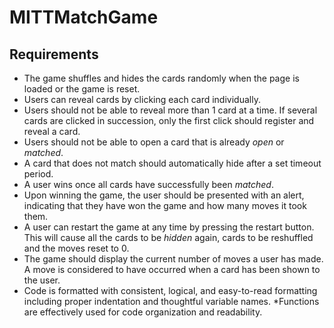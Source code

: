 # MITTMatchGame
## Requirements

* The game shuffles and hides the cards randomly when the page is loaded or the game is reset.
* Users can reveal cards by clicking each card individually.
* Users should not be able to reveal more than 1 card at a time. If several cards are clicked in succession, only the first click should register and reveal a card.
* Users should not be able to open a card that is already *open* or *matched*.
* A card that does not match should automatically hide after a set timeout period.
* A user wins once all cards have successfully been *matched*.
* Upon winning the game, the user should be presented with an alert, indicating that they have won the game and how many moves it took them.
* A user can restart the game at any time by pressing the restart button. 
This will cause all the cards to be *hidden* again, cards to be reshuffled and the moves reset to 0.
* The game should display the current number of moves a user has made. A move is considered to have occurred when a card has been shown to the user.
* Code is formatted with consistent, logical, and easy-to-read formatting including proper indentation and thoughtful variable names.
*Functions are effectively used for code organization and readability.
